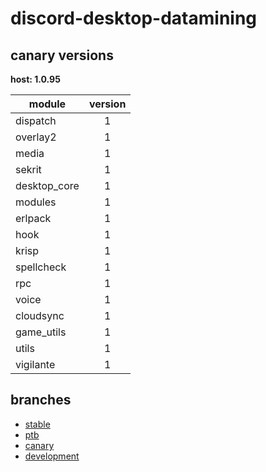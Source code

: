 # discord-desktop-datamining

## canary versions

**host: 1.0.95**

| module | version |
| ------ | :-----: |
| dispatch | 1 |
| overlay2 | 1 |
| media | 1 |
| sekrit | 1 |
| desktop_core | 1 |
| modules | 1 |
| erlpack | 1 |
| hook | 1 |
| krisp | 1 |
| spellcheck | 1 |
| rpc | 1 |
| voice | 1 |
| cloudsync | 1 |
| game_utils | 1 |
| utils | 1 |
| vigilante | 1 |

## branches

- [stable](https://github.com/OpenAsar/discord-desktop-datamining/tree/stable)
- [ptb](https://github.com/OpenAsar/discord-desktop-datamining/tree/ptb)
- [canary](https://github.com/OpenAsar/discord-desktop-datamining/tree/canary)
- [development](https://github.com/OpenAsar/discord-desktop-datamining/tree/development)